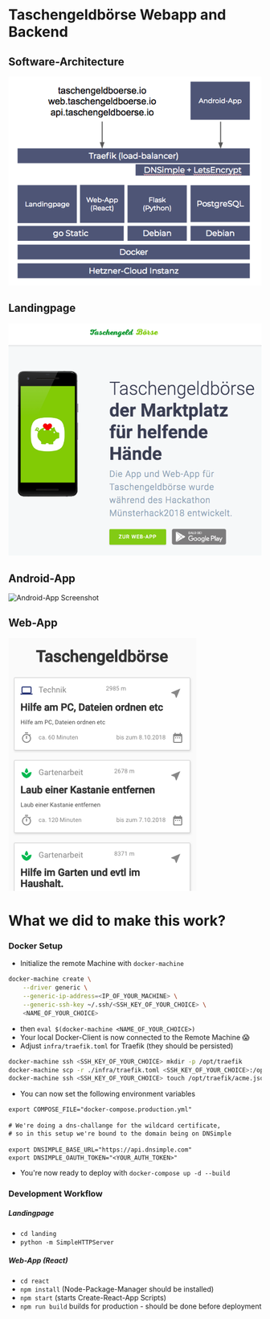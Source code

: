 # Taschengeldbörse Webapp and Backend

## Software-Architecture

![Infrastructur Stack](docs/demo-stack.png)

## Landingpage

![Landingpage Screenshot](docs/demo-landing.png)

## Android-App

![Android-App Screenshot](docs/demo-android-app.png)

## Web-App

![Web-App Screenshot](docs/demo-web-app.png)

# What we did to make this work?

### Docker Setup

- Initialize the remote Machine with `docker-machine`

```bash
docker-machine create \
    --driver generic \
    --generic-ip-address=<IP_OF_YOUR_MACHINE> \
    --generic-ssh-key ~/.ssh/<SSH_KEY_OF_YOUR_CHOICE> \
    <NAME_OF_YOUR_CHOICE>
```

- then `eval $(docker-machine <NAME_OF_YOUR_CHOICE>)`
- Your local Docker-Client is now connected to the Remote Machine 😱
- Adjust `infra/traefik.toml` for Traefik (they should be persisted)

```bash
docker-machine ssh <SSH_KEY_OF_YOUR_CHOICE> mkdir -p /opt/traefik
docker-machine scp -r ./infra/traefik.toml <SSH_KEY_OF_YOUR_CHOICE>:/opt/traefik/traefik.toml
docker-machine ssh <SSH_KEY_OF_YOUR_CHOICE> touch /opt/traefik/acme.json && chmod 600 /opt/traefik/acme.json
```

- You can now set the following environment variables

```
export COMPOSE_FILE="docker-compose.production.yml"

# We're doing a dns-challange for the wildcard certificate,
# so in this setup we're bound to the domain being on DNSimple

export DNSIMPLE_BASE_URL="https://api.dnsimple.com"
export DNSIMPLE_OAUTH_TOKEN="<YOUR_AUTH_TOKEN>"
```

- You're now ready to deploy with `docker-compose up -d --build`

### Development Workflow

##### Landingpage

- `cd landing`
- `python -m SimpleHTTPServer`

##### Web-App (React)

- `cd react`
- `npm install` (Node-Package-Manager should be installed)
- `npm start` (starts Create-React-App Scripts)
- `npm run build` builds for production - should be done before deployment